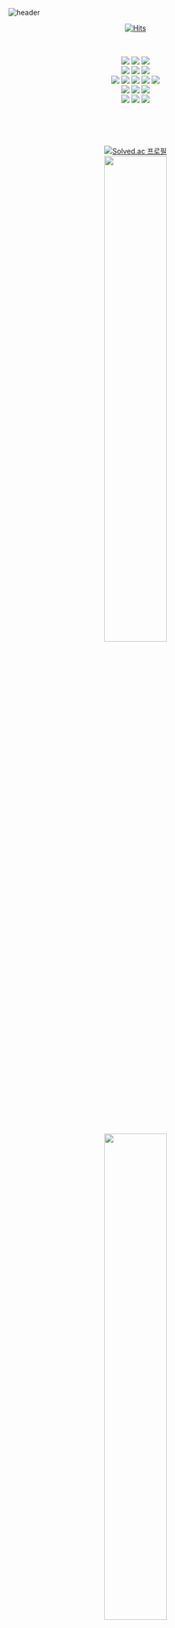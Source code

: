 ![header](https://capsule-render.vercel.app/api?type=slice&color=gradient&customColorList=1&height=270&text=DCherish&fontAlignY=81&fontSize=70&desc=iOS%20Developer&descSize=25&descAlignY=96&animation=twinkling)

<!-- If you want to copy my code or fork this markdown, Plz Give a ⭐️ for me 😀  -->

<div align="center">

[![Hits](https://hits.seeyoufarm.com/api/count/incr/badge.svg?url=https%3A%2F%2Fgithub.com%2Fdcherish&count_bg=%23888888&title_bg=%23444444&icon=&icon_color=%23000000&title=hits&edge_flat=false)](https://hits.seeyoufarm.com)  

<br>
<br>

<img src="https://img.shields.io/badge/iOS-000000?&style=for-the-badge&logo=ios&logoColor=white" />
<img src="https://img.shields.io/badge/swift-F05138?&style=for-the-badge&logo=swift&logoColor=white" />
<img src="https://img.shields.io/badge/xcode-147EFB?&style=for-the-badge&logo=xcode&logoColor=white" />

<br>

<img src="https://img.shields.io/badge/c++-00599C?&style=for-the-badge&logo=c%2B%2B&logoColor=white" />
<img src="https://img.shields.io/badge/visual%20studio-5C2D91?&style=for-the-badge&logo=visual%20studio&logoColor=white" />
<img src="https://img.shields.io/badge/visual%20studio%20code-007ACC?&style=for-the-badge&logo=visual%20studio%20code&logoColor=white" />

<br>

<img src="https://img.shields.io/badge/android-3DDC84?&style=for-the-badge&logo=android&logoColor=white" />
<img src="https://img.shields.io/badge/kotlin-7F52FF?&style=for-the-badge&logo=kotlin&logoColor=white" />
<img src="https://img.shields.io/badge/android%20studio-3DDC84?&style=for-the-badge&logo=android%20studio&logoColor=white" />
<img src="https://img.shields.io/badge/java-007396?&style=for-the-badge&logo=java&logoColor=white" />
<img src="https://img.shields.io/badge/intellij%20idea-000000?&style=for-the-badge&logo=intellij%20idea&logoColor=white" />

<br>

<img src="https://img.shields.io/badge/tensorflow-FF6F00?&style=for-the-badge&logo=tensorflow&logoColor=white" />
<img src="https://img.shields.io/badge/python-3776AB?&style=for-the-badge&logo=python&logoColor=white" />
<img src="https://img.shields.io/badge/jupyter%20notebook-F37626?&style=for-the-badge&logo=jupyter&logoColor=white" />

<br>

<img src="https://img.shields.io/badge/unity3d-FFFFFF?&style=for-the-badge&logo=unity&logoColor=black" />
<img src="https://img.shields.io/badge/c%23-239120?&style=for-the-badge&logo=csharp&logoColor=white" />
<img src="https://img.shields.io/badge/sketchup-005F9E?&style=for-the-badge&logo=sketchup&logoColor=white" />  

<br>
<br>
<br>
<br>
<br>

[![Solved.ac 프로필](http://mazassumnida.wtf/api/v2/generate_badge?boj=dcherish)](https://solved.ac/dcherish)  
<a href="https://github.com/DCherish/github-readme-stats">
  <img align="center" src="https://github-readme-stats.vercel.app/api?username=DCherish&count_private=true&show_icons=true&theme=gotham" width=49.7% />
</a>
<a href="https://github.com/DCherish/github-readme-stats">
  <img align="center" src="https://github-readme-stats.vercel.app/api/top-langs/?username=DCherish&hide=c%23,cmake,c&layout=compact"  width=49.7% />
</a>

<br>
<br>

</div>

<h3 align="center">

Not a Talent ❎ Not Giving Up ✅  
Just Keep Going 🤙  

</h3>